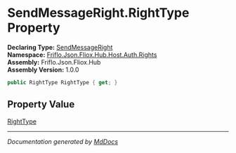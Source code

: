 ﻿<!--  
  <auto-generated>   
    The contents of this file were generated by a tool.  
    Changes to this file may be list if the file is regenerated  
  </auto-generated>   
-->

# SendMessageRight.RightType Property

**Declaring Type:** [SendMessageRight](../index.md)  
**Namespace:** [Friflo.Json.Fliox.Hub.Host.Auth.Rights](../../index.md)  
**Assembly:** Friflo.Json.Fliox.Hub  
**Assembly Version:** 1.0.0

```csharp
public RightType RightType { get; }
```

## Property Value

[RightType](../../RightType/index.md)

___

*Documentation generated by [MdDocs](https://github.com/ap0llo/mddocs)*

